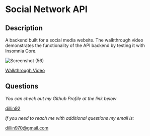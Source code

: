 # Social Network API

## Description

A backend built for a social media website. The walkthrough video demonstrates the functionality of the API backend by testing it with Insomnia Core.

![Screenshot (56)](https://user-images.githubusercontent.com/80184962/132442981-f70d46f8-1d4c-4e7b-8b70-711b9c7b530d.png)

[Walkthrough Video](https://drive.google.com/file/d/1nigTjpzx8kuemGQ0FfzsYKO_-T0mJtt2/view)

## Questions

_You can check out my Github Profile at the link below_

[dillin92](http://github.com/dillin92)

_If you need to reach me with additional questions my email is:_

dillin970@gmail.com
